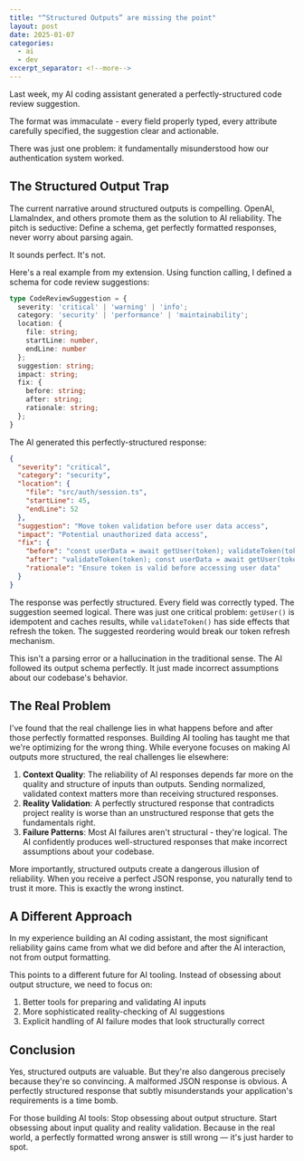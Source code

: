 ```yaml
---
title: "“Structured Outputs” are missing the point"
layout: post
date: 2025-01-07
categories:
  - ai
  - dev
excerpt_separator: <!--more-->
---
```


Last week, my AI coding assistant generated a perfectly-structured code review suggestion. 

The format was immaculate - every field properly typed, every attribute carefully specified, the suggestion clear and actionable. 

There was just one problem: it fundamentally misunderstood how our authentication system worked.

<!--more-->

## The Structured Output Trap

The current narrative around structured outputs is compelling. OpenAI, LlamaIndex, and others promote them as the solution to AI reliability. The pitch is seductive: Define a schema, get perfectly formatted responses, never worry about parsing again.

It sounds perfect. It's not.

Here's a real example from my extension. Using function calling, I defined a schema for code review suggestions:

```typescript
type CodeReviewSuggestion = {
  severity: 'critical' | 'warning' | 'info';
  category: 'security' | 'performance' | 'maintainability';
  location: {
    file: string;
    startLine: number,
    endLine: number
  };
  suggestion: string;
  impact: string;
  fix: {
    before: string;
    after: string;
    rationale: string;
  };
}
```

The AI generated this perfectly-structured response:

```json
{
  "severity": "critical",
  "category": "security",
  "location": {
    "file": "src/auth/session.ts",
    "startLine": 45,
    "endLine": 52
  },
  "suggestion": "Move token validation before user data access",
  "impact": "Potential unauthorized data access",
  "fix": {
    "before": "const userData = await getUser(token); validateToken(token);",
    "after": "validateToken(token); const userData = await getUser(token);",
    "rationale": "Ensure token is valid before accessing user data"
  }
}
```

The response was perfectly structured. Every field was correctly typed. The suggestion seemed logical. There was just one critical problem: `getUser()` is idempotent and caches results, while `validateToken()` has side effects that refresh the token. The suggested reordering would break our token refresh mechanism.

This isn't a parsing error or a hallucination in the traditional sense. The AI followed its output schema perfectly. It just made incorrect assumptions about our codebase's behavior.

## The Real Problem

I've found that the real challenge lies in what happens before and after those perfectly formatted responses. Building AI tooling has taught me that we're optimizing for the wrong thing. While everyone focuses on making AI outputs more structured, the real challenges lie elsewhere:

1. **Context Quality**: The reliability of AI responses depends far more on the quality and structure of inputs than outputs. Sending normalized, validated context matters more than receiving structured responses.
2. **Reality Validation**: A perfectly structured response that contradicts project reality is worse than an unstructured response that gets the fundamentals right.
3. **Failure Patterns**: Most AI failures aren't structural - they're logical. The AI confidently produces well-structured responses that make incorrect assumptions about your codebase.

More importantly, structured outputs create a dangerous illusion of reliability. When you receive a perfect JSON response, you naturally tend to trust it more. This is exactly the wrong instinct.

## A Different Approach

In my experience building an AI coding assistant, the most significant reliability gains came from what we did before and after the AI interaction, not from output formatting.

This points to a different future for AI tooling. Instead of obsessing about output structure, we need to focus on:

1. Better tools for preparing and validating AI inputs
2. More sophisticated reality-checking of AI suggestions
3. Explicit handling of AI failure modes that look structurally correct

## Conclusion

Yes, structured outputs are valuable. But they're also dangerous precisely because they're so convincing. A malformed JSON response is obvious. A perfectly structured response that subtly misunderstands your application's requirements is a time bomb.

For those building AI tools: Stop obsessing about output structure. Start obsessing about input quality and reality validation. Because in the real world, a perfectly formatted wrong answer is still wrong &mdash; it's just harder to spot.
